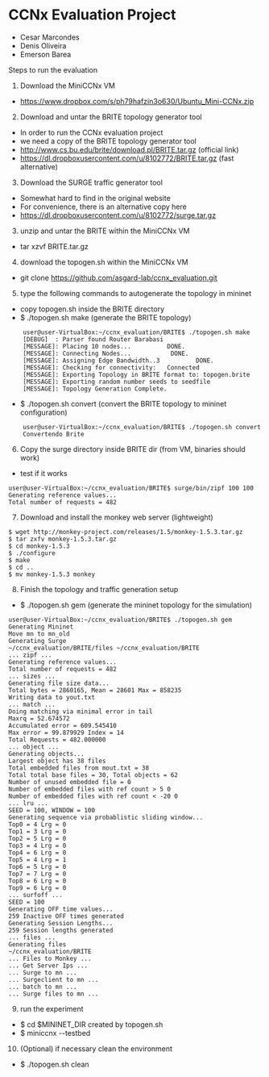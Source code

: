 CCNx Evaluation Project
=======================

* Cesar Marcondes
* Denis Oliveira
* Emerson Barea

Steps to run the evaluation

1. Download the MiniCCNx VM
  * https://www.dropbox.com/s/ph79hafzin3o630/Ubuntu_Mini-CCNx.zip

2. Download and untar the BRITE topology generator tool
  * In order to run the CCNx evaluation project
  * we need a copy of the BRITE topology generator tool
  * http://www.cs.bu.edu/brite/download.pl/BRITE.tar.gz (official link)
  * https://dl.dropboxusercontent.com/u/8102772/BRITE.tar.gz (fast alternative)

3. Download the SURGE traffic generator tool
  * Somewhat hard to find in the original website
  * For convenience, there is an alternative copy here
  * https://dl.dropboxusercontent.com/u/8102772/surge.tar.gz

3. unzip and untar the BRITE within the MiniCCNx VM
  * tar xzvf BRITE.tar.gz

4. download the topogen.sh within the MiniCCNx VM
  * git clone https://github.com/asgard-lab/ccnx_evaluation.git

5. type the following commands to autogenerate the topology in mininet
  * copy topogen.sh inside the BRITE directory
  * $ ./topogen.sh make (generate the BRITE topology)

```
    user@user-VirtualBox:~/ccnx_evaluation/BRITE$ ./topogen.sh make
    [DEBUG]  : Parser found Router Barabasi
    [MESSAGE]: Placing 10 nodes...          DONE.
    [MESSAGE]: Connecting Nodes...           DONE.
    [MESSAGE]: Assigning Edge Bandwidth..3          DONE.
    [MESSAGE]: Checking for connectivity:   Connected
    [MESSAGE]: Exporting Topology in BRITE format to: topogen.brite
    [MESSAGE]: Exporting random number seeds to seedfile
    [MESSAGE]: Topology Generation Complete.
```
  * $ ./topogen.sh convert (convert the BRITE topology to mininet configuration)

```
    user@user-VirtualBox:~/ccnx_evaluation/BRITE$ ./topogen.sh convert
    Convertendo Brite
```

6. Copy the surge directory inside BRITE dir (from VM, binaries should work)
  * test if it works

```
user@user-VirtualBox:~/ccnx_evaluation/BRITE$ surge/bin/zipf 100 100
Generating reference values...
Total number of requests = 482
```

7. Download and install the monkey web server (lightweight)

```
$ wget http://monkey-project.com/releases/1.5/monkey-1.5.3.tar.gz
$ tar zxfv monkey-1.5.3.tar.gz
$ cd monkey-1.5.3
$ ./configure
$ make
$ cd ..
$ mv monkey-1.5.3 monkey
```

8. Finish the topology and traffic generation setup
  * $ ./topogen.sh gem (generate the mininet topology for the simulation)

```
user@user-VirtualBox:~/ccnx_evaluation/BRITE$ ./topogen.sh gem
Generating Mininet
Move mn to mn_old
Generating Surge
~/ccnx_evaluation/BRITE/files ~/ccnx_evaluation/BRITE
... zipf ...
Generating reference values...
Total number of requests = 482
... sizes ...
Generating file size data...
Total bytes = 2860165, Mean = 28601 Max = 858235
Writing data to yout.txt
... match ...
Doing matching via minimal error in tail
Maxrq = 52.674572
Accumulated error = 609.545410
Max error = 99.879929 Index = 14
Total Requests = 482.000000
... object ...
Generating objects...
Largest object has 38 files
Total embedded files from mout.txt = 38
Total total base files = 30, Total objects = 62
Number of unused embedded file = 0
Number of embedded files with ref count > 5 0
Number of embedded files with ref count < -20 0
... lru ...
SEED = 100, WINDOW = 100
Generating sequence via probablistic sliding window...
Top0 = 4 Lrg = 0
Top1 = 3 Lrg = 0
Top2 = 5 Lrg = 0
Top3 = 4 Lrg = 0
Top4 = 6 Lrg = 0
Top5 = 4 Lrg = 1
Top6 = 5 Lrg = 0
Top7 = 7 Lrg = 0
Top8 = 6 Lrg = 0
Top9 = 6 Lrg = 0
... surfoff ...
SEED = 100
Generating OFF time values...
259 Inactive OFF times generated
Generating Session Lengths...
259 Session lengths generated
... files ...
Generating files
~/ccnx_evaluation/BRITE
... Files to Monkey ...
... Get Server Ips ...
... Surge to mn ...
... Surgeclient to mn ...
... batch to mn ...
... Surge files to mn ...
```

9. run the experiment
  * $ cd $MININET_DIR created by topogen.sh
  * $ miniccnx --testbed

10. (Optional) if necessary clean the environment
  * $ ./topogen.sh clean
